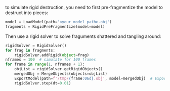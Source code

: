 to simulate rigid destruction, you need to first pre-fragmentize the model to destruct into pieces:
```python
model = LoadModel(path='<your model path>.obj')
fragments = RigidPreFragmentize(model=model)
```
Then use a rigid solver to solve fraguments shattered and tangling around:
```python
rigidSolver = RigidSolver()
for frag in fragments:
    rigidSolver.addRigid(object=frag)
nframes = 100  # simulate for 100 frames
for frame in range(1, nframes + 1):
    objList = rigidSolver.getRigidObjects()
    mergedObj = MergeObjects(objects=objList)
    ExportModel(path=f'/tmp/{frame:06d}.obj', model=mergedObj)  # Export from /tmp/000001.obj to /tmp/000100.obj
    rigidSolver.step(dt=0.01)
```

